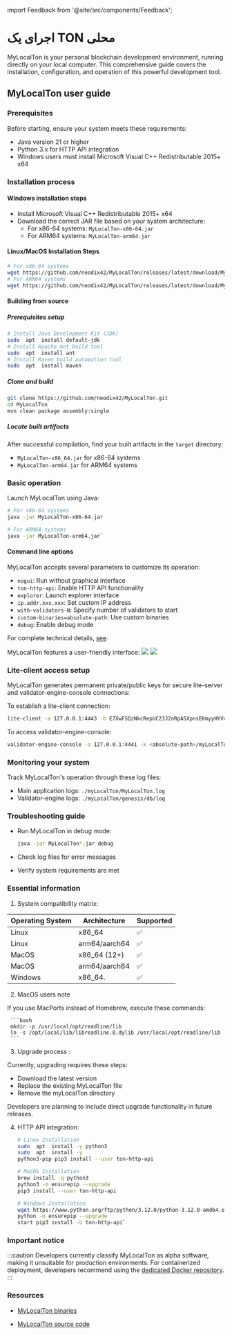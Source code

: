 import Feedback from '@site/src/components/Feedback';

# اجرای یک TON محلی

MyLocalTon is your personal blockchain development environment, running directly on your local computer. This comprehensive guide covers the installation, configuration, and operation of this powerful development tool.

## MyLocalTon user guide

### Prerequisites

Before starting, ensure your system meets these requirements:

- Java version 21 or higher
- Python 3.x for HTTP API integration
- Windows users must install Microsoft Visual C++ Redistributable 2015+ x64

### Installation process

#### Windows installation steps

- Install Microsoft Visual C++ Redistributable 2015+ x64
- Download the correct JAR file based on your system architecture:
  - For x86-64 systems: `MyLocalTon-x86-64.jar`
  - For ARM64 systems: `MyLocalTon-arm64.jar`

#### Linux/MacOS Installation Steps

```bash
# For x86-64 systems
wget https://github.com/neodix42/MyLocalTon/releases/latest/download/MyLocalTon-x86-64.jar 
# For ARM64 systems
wget https://github.com/neodix42/MyLocalTon/releases/latest/download/MyLocalTon-arm64.jar
```

#### Building from source

##### Prerequisites setup

```bash
# Install Java Development Kit (JDK)  
sudo  apt  install default-jdk 
# Install Apache Ant build tool  
sudo  apt  install ant 
# Install Maven build automation tool  
sudo  apt  install maven
```

##### Clone and build

```bash
git clone https://github.com/neodix42/MyLocalTon.git
cd MyLocalTon
mvn clean package assembly:single
```

##### Locate built artifacts

After successful compilation, find your built artifacts in the `target` directory:

- `MyLocalTon-x86_64.jar` for x86-64 systems
- `MyLocalTon-arm64.jar` for ARM64 systems

### Basic operation

Launch MyLocalTon using Java:

```bash
# For x86-64 systems  
java -jar MyLocalTon-x86-64.jar

# For ARM64 systems  
java -jar MyLocalTon-arm64.jar`
```

#### Command line options

MyLocalTon accepts several parameters to customize its operation:

- `nogui`: Run without graphical interface
- `ton-http-api`: Enable HTTP API functionality
- `explorer`: Launch explorer interface
- `ip.addr.xxx.xxx`: Set custom IP address
- `with-validators-N`: Specify number of validators to start
- `custom-binaries=absolute-path`: Use custom binaries
- `debug`: Enable debug mode

For complete technical details, [see](https://github.com/neodix42/MyLocalTon?tab=readme-ov-file#parameters).

MyLocalTon features a user-friendly interface:
![](/img/docs/mylocalton.jpeg)
![](/img/docs/mylocalton-demo.gif)

### Lite-client access setup

MyLocalTon generates permanent private/public keys for secure lite-server and validator-engine-console connections:

To establish a lite-client connection:

```bash
lite-client -a 127.0.0.1:4443 -b E7XwFSQzNkcRepUC23J2nRpASXpnsEKmyyHYV4u/FZY= -c last
```

To access validator-engine-console:

```bash
validator-engine-console -a 127.0.0.1:4441 -k <absolute-path>/myLocalTon/genesis/bin/certs/client -p <absolute-path>/myLocalTon/genesis/bin/certs/server.pub
```

### Monitoring your system

Track MyLocalTon's operation through these log files:

- Main application logs: `./myLocalTon/MyLocalTon.log`
- Validator-engine logs: `./myLocalTon/genesis/db/log`

### Troubleshooting guide

- Run MyLocalTon in debug mode:

  ```bash
  java -jar MyLocalTon*.jar debug
  ```
- Check log files for error messages
- Verify system requirements are met

### Essential information

1. System compatibility matrix:

  | Operating System | Architecture                                         | Supported |
  | ---------------- | ---------------------------------------------------- | --------- |
  | Linux            | x86_64                          | ✅         |
  | Linux            | arm64/aarch64                                        | ✅         |
  | MacOS            | x86_64 (12+) | ✅         |
  | MacOS            | arm64/aarch64                                        | ✅         |
  | Windows          | x86_64.         | ✅         |

2. MacOS users note

  If you use MacPorts instead of Homebrew, execute these commands:

     ```bash
     mkdir -p /usr/local/opt/readline/lib
     ln -s /opt/local/lib/libreadline.8.dylib /usr/local/opt/readline/lib
     ```

3. Upgrade process :

  Currently, upgrading requires these steps:

  - Download the latest version
  - Replace the existing MyLocalTon file
  - Remove the myLocalTon directory

  Developers are planning to include direct upgrade functionality in future releases.

4. HTTP API integration:

    ```bash
    # Linux Installation  
    sudo  apt  install -y python3 
    sudo  apt  install -y      
    python3-pip pip3 install --user ton-http-api 
    
    # MacOS Installation  
    brew install -q python3 
    python3 -m ensurepip --upgrade
    pip3 install --user ton-http-api 
    
    # Windows Installation  
    wget https://www.python.org/ftp/python/3.12.0/python-3.12.0-amd64.exe    
    python -m ensurepip --upgrade
    start pip3 install -U ton-http-api`
    ```

### Important notice

:::caution
Developers currently classify MyLocalTon as alpha software, making it unsuitable for production environments. For containerized deployment, developers recommend using the  [dedicated Docker repository](https://github.com/neodix42/mylocalton-docker).
:::

### Resources

- [MyLocalTon binaries](https://github.com/neodiX42/MyLocalTon/releases)

- [MyLocalTon source code](https://github.com/neodiX42/MyLocalTon)
  <Feedback />

